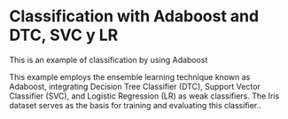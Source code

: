 # Classification with Adaboost and DTC, SVC y LR


This is an example of classification by using Adaboost 

This example employs the ensemble learning technique known as Adaboost, integrating Decision Tree Classifier (DTC), Support Vector Classifier (SVC), and Logistic Regression (LR) as weak classifiers. The Iris dataset serves as the basis for training and evaluating this classifier..



